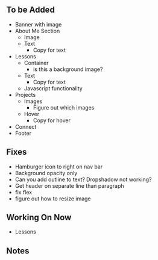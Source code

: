 ## To be Added
- Banner with image
- About Me Section 
  - Image
  - Text
    - Copy for text
- Lessons
  - Container
    - is this a background image?
  - Text
    - Copy for text
  - Javascript functionality
- Projects
  - Images
    - Figure out which images
  - Hover
    - Copy for hover
- Connect
- Footer

## Fixes
-  Hamburger icon to right on nav bar
- Background opacity only
- Can you add outline to text? Dropshadow not working?
- Get header on separate line than paragraph
- fix flex 
- figure out how to resize image

## Working On Now
- Lessons

## Notes
